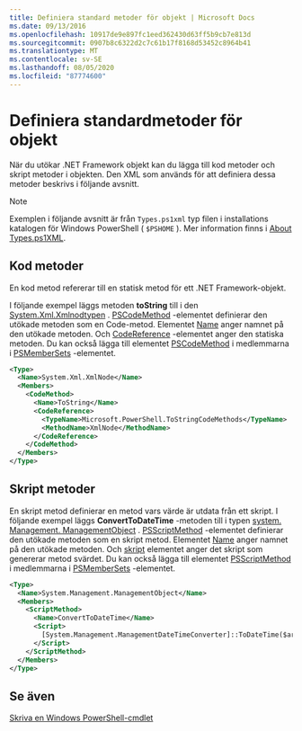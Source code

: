 ```yaml
---
title: Definiera standard metoder för objekt | Microsoft Docs
ms.date: 09/13/2016
ms.openlocfilehash: 10917de9e897fc1eed362430d63ff5b9cb7e813d
ms.sourcegitcommit: 0907b8c6322d2c7c61b17f8168d53452c8964b41
ms.translationtype: MT
ms.contentlocale: sv-SE
ms.lasthandoff: 08/05/2020
ms.locfileid: "87774600"
---
```

# <a name="defining-default-methods-for-objects"></a>Definiera standardmetoder för objekt

När du utökar .NET Framework objekt kan du lägga till kod metoder och skript metoder i objekten.
Den XML som används för att definiera dessa metoder beskrivs i följande avsnitt.

> [!NOTE]
> Exemplen i följande avsnitt är från `Types.ps1xml` typ filen i installations katalogen för Windows PowerShell ( `$PSHOME` ). Mer information finns i [About Types.ps1XML](/powershell/module/microsoft.powershell.core/about/about_types.ps1xml).

## <a name="code-methods"></a>Kod metoder

En kod metod refererar till en statisk metod för ett .NET Framework-objekt.

I följande exempel läggs metoden **toString** till i den [System.Xml.Xmlnodtypen](/dotnet/api/System.Xml.XmlNode) . [PSCodeMethod](/dotnet/api/system.management.automation.pscodemethod) -elementet definierar den utökade metoden som en Code-metod. Elementet [Name](/dotnet/api/system.management.automation.psmemberinfo.name?view=pscore-6.2.0#System_Management_Automation_PSMemberInfo_Name) anger namnet på den utökade metoden. Och [CodeReference](/dotnet/api/system.management.automation.pscodemethod.codereference?view=pscore-6.2.0#System_Management_Automation_PSCodeMethod_CodeReference) -elementet anger den statiska metoden. Du kan också lägga till elementet [PSCodeMethod](/dotnet/api/system.management.automation.pscodemethod) i medlemmarna i [PSMemberSets](/dotnet/api/system.management.automation.psmemberset?view=pscore-6.2.0) -elementet.

```xml
<Type>
  <Name>System.Xml.XmlNode</Name>
  <Members>
    <CodeMethod>
      <Name>ToString</Name>
      <CodeReference>
        <TypeName>Microsoft.PowerShell.ToStringCodeMethods</TypeName>
        <MethodName>XmlNode</MethodName>
      </CodeReference>
    </CodeMethod>
  </Members>
</Type>
```

## <a name="script-methods"></a>Skript metoder

En skript metod definierar en metod vars värde är utdata från ett skript. I följande exempel läggs **ConvertToDateTime** -metoden till i typen [system. Management. ManagementObject](/dotnet/api/System.Management.ManagementObject) . [PSScriptMethod](/dotnet/api/system.management.automation.psscriptmethod?view=pscore-6.2.0) -elementet definierar den utökade metoden som en skript metod. Elementet [Name](/dotnet/api/system.management.automation.psmemberinfo.name?view=pscore-6.2.0#System_Management_Automation_PSMemberInfo_Name) anger namnet på den utökade metoden. Och [skript](/dotnet/api/system.management.automation.psscriptmethod.script?view=pscore-6.2.0#System_Management_Automation_PSScriptMethod_Script) elementet anger det skript som genererar metod svärdet. Du kan också lägga till elementet [PSScriptMethod](/dotnet/api/system.management.automation.psscriptmethod?view=pscore-6.2.0) i medlemmarna i [PSMemberSets](/dotnet/api/system.management.automation.psmemberset?view=pscore-6.2.0) -elementet.

```xml
<Type>
  <Name>System.Management.ManagementObject</Name>
  <Members>
    <ScriptMethod>
      <Name>ConvertToDateTime</Name>
      <Script>
        [System.Management.ManagementDateTimeConverter]::ToDateTime($args[0])
      </Script>
    </ScriptMethod>
  </Members>
</Type>
```

## <a name="see-also"></a>Se även

[Skriva en Windows PowerShell-cmdlet](./writing-a-windows-powershell-cmdlet.md)
